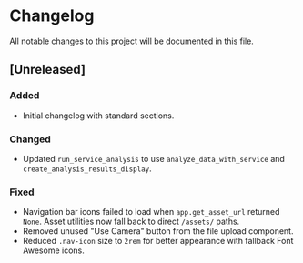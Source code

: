 # Changelog

All notable changes to this project will be documented in this file.

## [Unreleased]

### Added
- Initial changelog with standard sections.

### Changed
- Updated `run_service_analysis` to use `analyze_data_with_service` and
  `create_analysis_results_display`.

### Fixed
- Navigation bar icons failed to load when `app.get_asset_url` returned
  `None`. Asset utilities now fall back to direct `/assets/` paths.
- Removed unused "Use Camera" button from the file upload component.
- Reduced `.nav-icon` size to `2rem` for better appearance with fallback
  Font Awesome icons.

